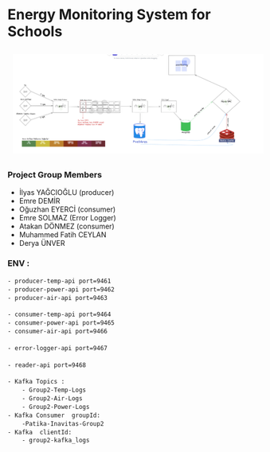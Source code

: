 
# Energy Monitoring System for Schools

<p  align="center">
<img src="img/proje_2022-01-05_14-40-33.png" alt="pelus" width="100%" height="50%" align="center" style="margin:10px">
</p>

### Project Group Members
- İlyas YAĞCIOĞLU   (producer)
- Emre DEMİR
- Oğuzhan EYERCİ (consumer)
- Emre SOLMAZ   (Error Logger)
- Atakan DÖNMEZ (consumer)
- Muhammed Fatih CEYLAN
- Derya ÜNVER

### ENV :
```bash
- producer-temp-api port=9461
- producer-power-api port=9462
- producer-air-api port=9463

- consumer-temp-api port=9464
- consumer-power-api port=9465
- consumer-air-api port=9466

- error-logger-api port=9467

- reader-api port=9468

- Kafka Topics :
    - Group2-Temp-Logs
    - Group2-Air-Logs
    - Group2-Power-Logs
- Kafka Consumer  groupId:
    -Patika-Inavitas-Group2
- Kafka  clientId: 
    - group2-kafka_logs

```



